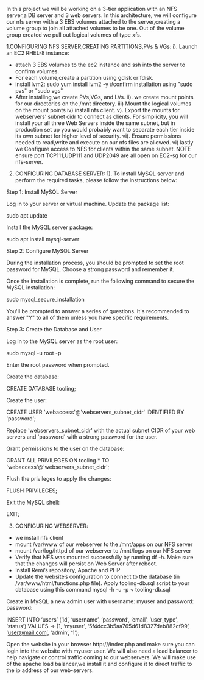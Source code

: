 In this project we will be working on a 3-tier application with an 
NFS server,a DB server and 3 web servers.
In this architecture, we will configure our nfs server with a 3
EBS volumes attached to the server,creating a volume group to 
join all attached volumes to be one. Out of the volume group created
we pull out logical volumes of type xfs.

1.CONFIGURING NFS SERVER,CREATING PARTITIONS,PVs & VGs:
i). Launch an EC2 RHEL-8 instance:
   - attach 3 EBS volumes to the ec2 instance and ssh into the 
server to confirm volumes.
   - For each volume,create a partition using gdisk or fdisk.
   - install lvm2:
      sudo yum install lvm2 -y
      #confirm installation using "sudo pvs" or "sudo vgs"
   - After installing,we create PVs,VGs, and LVs.
ii). we create mount points for our  directories on the /mnt directory.
iii) Mount the logical volumes on the mount points
iv) install nfs client.
v). Export the mounts for webservers’ subnet cidr to connect as clients. For simplicity, you will install your all three Web Servers inside the same subnet, but in production set up you would probably want to separate each tier inside its own subnet for higher level of security.
vi). Ensure permissions needed to read,write and execute on our nfs files are allowed.
vi) lastly we Configure access to NFS for clients within the same subnet.
NOTE ensure port TCP111,UDP111 and UDP2049 are all open on EC2-sg for our nfs-server.

2. CONFIGURING DATABASE SERVER:
1). To install MySQL server and perform the required tasks, please follow the instructions below:

Step 1: Install MySQL Server

Log in to your server or virtual machine.
Update the package list:

sudo apt update

Install the MySQL server package:

sudo apt install mysql-server

Step 2: Configure MySQL Server

During the installation process, you should be prompted to set the root password for MySQL. Choose a strong password and remember it.

Once the installation is complete, run the following command to secure the MySQL installation:

sudo mysql_secure_installation

You'll be prompted to answer a series of questions. It's recommended to answer "Y" to all of them unless you have specific requirements.

Step 3: Create the Database and User

Log in to the MySQL server as the root user:

sudo mysql -u root -p

Enter the root password when prompted.

Create the database:

CREATE DATABASE tooling;

Create the user:

CREATE USER 'webaccess'@'webservers_subnet_cidr' IDENTIFIED BY 'password';

Replace 'webservers_subnet_cidr' with the actual subnet CIDR of your web servers and 'password' with a strong password for the user.

Grant permissions to the user on the database:

GRANT ALL PRIVILEGES ON tooling.* TO 'webaccess'@'webservers_subnet_cidr';

Flush the privileges to apply the changes:

FLUSH PRIVILEGES;

Exit the MySQL shell:

EXIT;

3. CONFIGURING WEBSERVER:
- we install nfs client 
- mount /var/www of our webserver to the /mnt/apps on our NFS server
- mount /var/log/httpd of our webserver to /mnt/logs on our NFS server
- Verify that NFS was mounted successfully by running df -h. Make sure that the changes will persist on Web Server after reboot.
- Install Remi’s repository, Apache and PHP
- Update the website’s configuration to connect to the database (in /var/www/html/functions.php file). Apply tooling-db.sql script to your database using this command mysql -h <databse-private-ip> -u <db-username> -p <db-pasword> < tooling-db.sql

Create in MySQL a new admin user with username: myuser and password: password:

INSERT INTO ‘users’ (‘id’, ‘username’, ‘password’, ’email’, ‘user_type’, ‘status’) VALUES
-> (1, ‘myuser’, ‘5f4dcc3b5aa765d61d8327deb882cf99’, ‘user@mail.com’, ‘admin’, ‘1’);

Open the website in your browser http://<Web-Server-Public-IP-Address-or-Public-DNS-Name>/index.php and make sure you can login into the website with myuser user.
We will also need a load balancer to help navigate or control traffic coming to our webservers. We will make use of the apache load balancer,we install it and configure it to direct traffic to the ip address of our web-servers.
